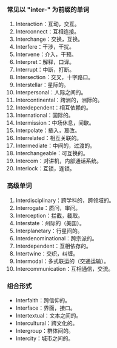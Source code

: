 ### 常见以 "inter-" 为前缀的单词
1. Interaction：互动，交互。
2. Interconnect：互相连接。
3. Interchange：交换，互换。
4. Interfere：干涉，干扰。
5. Intervene：介入，干预。
6. Interpret：解释，口译。
7. Interrupt：中断，打断。
8. Intersection：交叉，十字路口。
9. Interstellar：星际的。
10. Interpersonal：人际之间的。
11. Intercontinental：跨洲的，洲际的。
12. Interdependent：相互依赖的。
13. International：国际的。
14. Intermission：中场休息，间歇。
15. Interpolate：插入，篡改。
16. Interrelated：相互关联的。
17. Intermediate：中间的，过渡的。
18. Interchangeable：可互换的。
19. Intercom：对讲机，内部通话系统。
20. Interlock：互锁，连锁。

### 高级单词
1. Interdisciplinary：跨学科的，跨领域的。
2. Interrogate：质问，审问。
3. Interception：拦截，截取。
4. Interstate：州际的（美国）。
5. Interplanetary：行星间的。
6. Interdenominational：跨宗派的。
7. Interdependent：互相依存的。
8. Intertwine：交织，纠缠。
9. Intermodal：多式联运的（交通运输）。
10. Intercommunication：互相通信，交流。

### 组合形式
- Interfaith：跨信仰的。
- Interface：界面，接口。
- Intertextual：文本之间的。
- Intercultural：跨文化的。
- Intergroup：群体间的。
- Intercity：城市之间的。